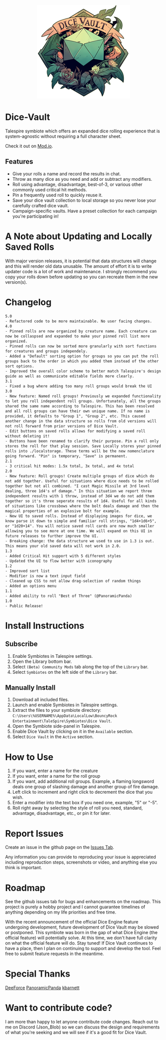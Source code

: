 <p align="center">
  <img src="images/DiceVault.png" alt="Dice Vault Logo" width="300">
</p>

# Dice-Vault

Talespire symbiote which offers an expanded dice rolling experience that is system-agnostic without requiring a full character sheet.

Check it out on [Mod.io](https://mod.io/g/talespire/m/dice-vault).

  ## Features
  - Give your rolls a name and record the results in chat.
  - Throw as many dice as you need and add or subtract any modifiers.
  - Roll using advantage, disadvantage, best-of-3, or various other commonly used critical hit methods.
  - Pin a frequently used roll to quickly reuse it.
  - Save your dice vault collection to local storage so you never lose your carefully crafted dice vault.
  - Campaign-specific vaults. Have a preset collection for each campaign you're participating in!

# A Note about Updating and Locally Saved Rolls
With major version releases, it is potential that data structures will change and this will render old data unusable. The amount of effort it is to write updater code is a lot of work and maintenance. I strongly recommend you copy your rolls down before updating so you can recreate them in the new version(s).

# Changelog
```
5.0
- Refactored code to be more maintainable. No user facing changes.
4.0
- Pinned rolls are now organized by creature name. Each creature can now be collaspsed and expanded to make your pinned roll list more organized.
- Pinned rolls can now be sorted more granularly with sort functions for creatures and groups independely.
- Added a "Default" sorting option for groups so you can put the roll groups back to the order in which you added them instead of the other sort options.
- Improved the overall color scheme to better match Talespire's design guide as well as communicate editable fields more clearly.
3.1
- Fixed a bug where adding too many roll groups would break the UI
3.0
- New feature: Named roll groups! Previously we expanded functionality to let you roll independent roll groups. Unfortunately, all the groups shared the same name according to Talespire. This has been resolved and all roll groups can have their own unique name. If no name is provided, it defaults to "Group 1", "Group 2", etc. This caused another change in the data structure so rolls from old versions will not roll forward from prior versions of Dice Vault.
- Edit buttons on saved rolls allows for modifying a saved roll without deleting it!
- Buttons have been renamed to clarify their purpose. Pin a roll only stores the roll for that play session. Save Locally stores your pinned rolls into ./localstorage. These terms will be the new nomenclature going forward. "Pin" is temporary, "Save" is permanent.
2.1
- 3 critical hit modes: 1.5x total, 3x total, and 4x total
2.0
- New feature: Roll groups! Create multiple groups of dice which do not add together. Useful for situations where dice needs to be rolled together but not all combined. "I cast Magic Missile at 3rd level dealing, three 1d4's of damage." In this situation we report three independent results with 1 throw, instead of 3d4 we do not add them together so it's three seperate results of 1d4. Useful for all kinds of situations like crossbows where the bolt deals damage and then the magical properties of an explosive bolt for example.
- New UI to saved rolls. Instead of displaying images for dice, we know parse it down to simple and familiar roll strings, "1d4+1d6+5", or "1d20+14". You will notice saved roll cards are now much smaller allowing you to see more at one time. We will expand on this UI in future releases to further improve the UI.
- Breaking change: the data structure we used to use in 1.3 is out. This means your old saved data will not work in 2.0.
1.3
- Added Critical Hit support with 5 different styles
- Updated the UI to flow better with iconography
1.2
- Improved sort list
- Modifier is now a text input field
- Cleaned up CSS to not allow drag-selection of random things
- Added an options menu
1.1
- Added ability to roll "Best of Three" (@PanoramicPanda)
1.0
- Public Release!
```

# Install Instructions
  ## Subscribe
  1. Enable Symbiotes in Talespire settings.
  2. Open the Library bottom bar.
  3. Select `(Beta) Community Mods` tab along the top of the `Library` bar.
  4. Select `Symbiotes` on the left side of the `Library` bar.
  
  ## Manually Install
  1. Download all included files.
  2. Launch and enable Symbiotes in Talespire settings.
  3. Extract the files to your symbiote directory: `C:\Users\%USERNAME%\AppData\LocalLow\BouncyRock Entertainment\TaleSpire\Symbiotes\Dice Vault`.
  4. Open the Symbiote side-panel in Talespire.
  5. Enable Dice Vault by clicking on it in the `Available` section.
  6. Select `Dice Vault` in the `Active` section.

# How to Use
1. If you want, enter a name for the creature
2. If you want, enter a name for the roll group
3. If you want, add additional roll groups. Example, a flaming longsword deals one group of slashing damage and another group of fire damage.
4. Left click to increment and right click to decrement the dice that you wish.
5. Enter a modifier into the text box if you need one, example, "5" or "-5".
6. Roll right away by selecting the style of roll you need, standard, advantage, disadvantage, etc., or pin it for later.

# Report Issues
Create an issue in the github page on the [Issues Tab](https://github.com/JasonCostanza/Dice-Vault/issues).

Any information you can provide to reproducing your issue is appreciated including reproduction steps, screenshots or video, and anything else you think is important.

# Roadmap
See the github issues tab for bugs and enhancements on the roadmap. This project is purely a hobby project and I cannot guarantee timelines of anything depending on my life priorities and free time.

With the recent announcement of the official Dice Engine feature undergoing development, future development of Dice Vault may be slowed or postponed. This symbiote was born in the gap of what Dice Engine (the official feature) will potentially solve. At this time, we don't have full clarity on what the official feature will do. Stay tuned! If Dice Vault continues to have a place, then I plan on continuing to support and develop the tool. Feel free to submit feature requests in the meantime.

# Special Thanks
[DeeForce](https://github.com/D33Force)
[PanoramicPanda](https://github.com/PanoramicPanda)
[kbarnett](https://github.com/kbarnett)

# Want to contribute code?
I am more than happy to let anyone contribute code changes. Reach out to me on Discord (Json_Blob) so we can discuss the design and requirements of what you're seeking and we will see if it's a good fit for Dice Vault.